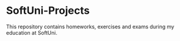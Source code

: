 # SoftUni-Projects
This repository contains homeworks, exercises and exams during my education at SoftUni.
